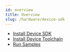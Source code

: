 ```yaml
---
id: overview
title: Overview
slug: /hardware/device-sdk
---
```


- [Install Device SDK](/hardware/device-sdk/install-device-sdk)
- [Install Device Toolchain](/hardware/device-sdk/install-device-toolchain)
- [Run Samples](/hardware/device-sdk/run-sample)
